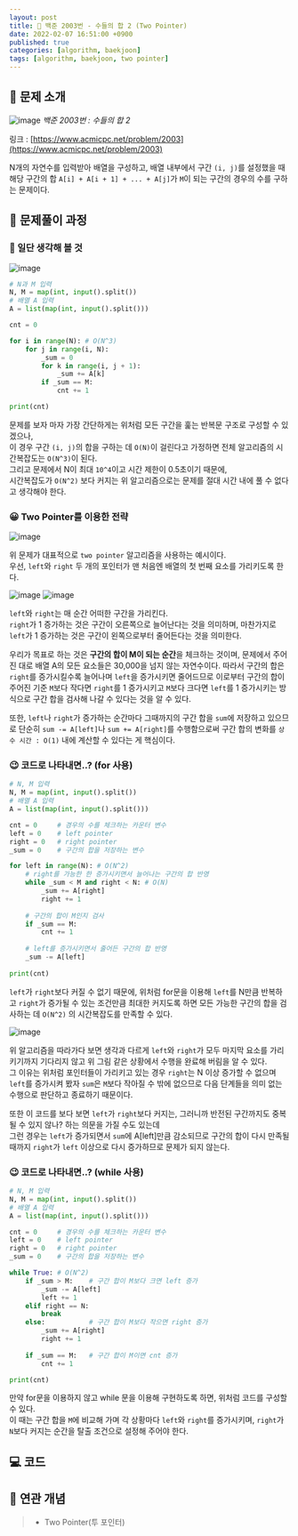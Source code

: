 ```yaml
---
layout: post
title: 📄 백준 2003번 - 수들의 합 2 (Two Pointer)
date: 2022-02-07 16:51:00 +0900
published: true
categories: [algorithm, baekjoon]
tags: [algorithm, baekjoon, two pointer]
---
```


## **📄 문제 소개**

![image](https://user-images.githubusercontent.com/6462456/152730612-63697f48-a4c0-4312-bdb0-f5cb73e591b9.png)
_백준 2003번 : 수들의 합 2_

링크 : [https://www.acmicpc.net/problem/2003](https://www.acmicpc.net/problem/2003)

N개의 자연수를 입력받아 배열을 구성하고,
배열 내부에서 구간 `(i, j)`를 설정했을 때  
해당 구간의 합 `A[i] + A[i + 1] + ... + A[j]`가
`M`이 되는 구간의 경우의 수를 구하는 문제이다.  

## **📗 문제풀이 과정**

### **🧐 일단 생각해 볼 것**

![image](https://user-images.githubusercontent.com/6462456/152731456-272a772b-c5f1-47d2-b16f-596fb651e8a6.png)

```python
# N과 M 입력
N, M = map(int, input().split())
# 배열 A 입력
A = list(map(int, input().split()))

cnt = 0

for i in range(N): # O(N^3)
    for j in range(i, N):
        _sum = 0
        for k in range(i, j + 1):
            _sum += A[k]
        if _sum == M:
            cnt += 1

print(cnt)
```

문제를 보자 마자 가장 간단하게는 위처럼 모든 구간을 훑는
반복문 구조로 구성할 수 있겠으나,  
이 경우 구간 `(i, j)`의 합을 구하는 데 `O(N)`이 걸린다고 가정하면
전체 알고리즘의 시간복잡도는 `O(N^3)`이 된다.  
그리고 문제에서 N이 최대 `10^4`이고 시간 제한이 0.5초이기 때문에,  
시간복잡도가 `O(N^2)` 보다 커지는 위 알고리즘으로는
문제를 절대 시간 내에 풀 수 없다고 생각해야 한다.  

### **😀 Two Pointer를 이용한 전략**

![image](https://user-images.githubusercontent.com/6462456/152732191-fd94001b-c73f-4076-a0ea-420dded9c8a4.png)

위 문제가 대표적으로 `two pointer` 알고리즘을 사용하는 예시이다.  
우선, `left`와 `right` 두 개의 포인터가
맨 처음엔 배열의 첫 번째 요소를 가리키도록 한다.  

![image](https://user-images.githubusercontent.com/6462456/152732524-faedda3d-23ea-47ad-bbc1-8ec8b79c3d03.png)
![image](https://user-images.githubusercontent.com/6462456/152732589-41017a9d-f155-4303-9916-16734ec5a016.png)

`left`와 `right`는 매 순간 어떠한 구간을 가리킨다.  
`right`가 1 증가하는 것은 구간이 오른쪽으로 늘어난다는 것을 의미하며,
마찬가지로 `left`가 1 증가하는 것은 구간이 왼쪽으로부터 줄어든다는 것을 의미한다.  

우리가 목표로 하는 것은 **구간의 합이 M이 되는 순간**을 체크하는 것이며,
문제에서 주어진 대로 배열 A의 모든 요소들은 30,000을 넘지 않는 자연수이다.
따라서 구간의 합은 `right`를 증가시킬수록 늘어나며
`left`을 증가시키면 줄어드므로
이로부터 구간의 합이 주어진 기준 `M`보다 작다면 `right`를 1 증가시키고
`M`보다 크다면 `left`를 1 증가시키는 방식으로
구간 합을 검사해 나갈 수 있다는 것을 알 수 있다.  

또한, `left`나 `right`가 증가하는 순간마다
그때까지의 구간 합을 `sum`에 저장하고 있으므로
단순히 `sum -= A[left]`나 `sum += A[right]`를 수행함으로써
구간 합의 변화를 `상수 시간 : O(1)` 내에 계산할 수 있다는 게 핵심이다.  

### **😉 코드로 나타내면..? (for 사용)**

```python
# N, M 입력
N, M = map(int, input().split())
# 배열 A 입력
A = list(map(int, input().split()))

cnt = 0     # 경우의 수를 체크하는 카운터 변수
left = 0    # left pointer
right = 0   # right pointer
_sum = 0    # 구간의 합을 저장하는 변수

for left in range(N): # O(N^2)
    # right를 가능한 한 증가시키면서 늘어나는 구간의 합 반영
    while _sum < M and right < N: # O(N)
        _sum += A[right]
        right += 1
    
    # 구간의 합이 M인지 검사
    if _sum == M:
        cnt += 1
        
    # left를 증가시키면서 줄어든 구간의 합 반영 
    _sum -= A[left]
    
print(cnt)
```

`left`가 `right`보다 커질 수 없기 때문에,
위처럼 for문을 이용해 `left`를 N만큼 반복하고
`right`가 증가될 수 있는 조건만큼 최대한 커지도록 하면
모든 가능한 구간의 합을 검사하는 데 `O(N^2)` 의 시간복잡도를 만족할 수 있다.  

![image](https://user-images.githubusercontent.com/6462456/152744471-6beac076-4893-4603-82ee-139cb745207b.png)

위 알고리즘을 따라가다 보면
생각과 다르게 `left`와 `right`가 모두 마지막 요소를 가리키기까지 기다리지 않고
위 그림 같은 상황에서 수행을 완료해 버림을 알 수 있다.  
그 이유는 위처럼 포인터들이 가리키고 있는 경우 
`right`는 N 이상 증가할 수 없으며
`left`를 증가시켜 봤자 `sum`은 `M`보다 작아질 수 밖에 없으므로
다음 단계들을 의미 없는 수행으로 판단하고 종료하기 때문이다.

또한 이 코드를 보다 보면 `left`가 `right`보다 커지는,
그러니까 반전된 구간까지도 중복될 수 있지 않나? 하는 의문을 가질 수도 있는데  
그런 경우는 `left`가 증가되면서 `sum`에 A[left]만큼 감소되므로
구간의 합이 다시 만족될 때까지 `right`가 `left` 이상으로 다시 증가하므로
문제가 되지 않는다.

### **😉 코드로 나타내면..? (while 사용)**

```python
# N, M 입력
N, M = map(int, input().split())
# 배열 A 입력
A = list(map(int, input().split()))

cnt = 0     # 경우의 수를 체크하는 카운터 변수
left = 0    # left pointer
right = 0   # right pointer
_sum = 0    # 구간의 합을 저장하는 변수

while True: # O(N^2)
    if _sum > M:    # 구간 합이 M보다 크면 left 증가
        _sum -= A[left]
        left += 1
    elif right == N:
        break
    else:           # 구간 합이 M보다 작으면 right 증가
        _sum += A[right]
        right += 1
    
    if _sum == M:   # 구간 합이 M이면 cnt 증가
        cnt += 1

print(cnt)
```

만약 for문을 이용하지 않고 while 문을 이용해 구현하도록 하면,
위처럼 코드를 구성할 수 있다.  
이 때는 구간 합을 `M`에 비교해 가며 각 상황마다 `left`와 `right`를 증가시키며,
`right`가 `N`보다 커지는 순간을 탈출 조건으로 설정해 주어야 한다.

## **💻 코드**

<script src="https://gist.github.com/poodlepoodle/87f324cb4696e9da7e1b1d5cc583dd51.js"></script>

## **📒 연관 개념**

> -   Two Pointer(투 포인터)